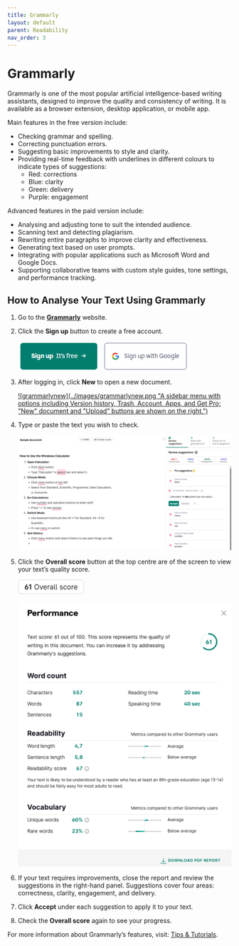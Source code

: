 ```yaml
---
title: Grammarly
layout: default
parent: Readability
nav_order: 3
---
```


# Grammarly

Grammarly is one of the most popular artificial intelligence-based writing assistants, designed to improve the quality and consistency of writing. It is available as a browser extension, desktop application, or mobile app.

Main features in the free version include:

*  Checking grammar and spelling.
*  Correcting punctuation errors. 
*  Suggesting basic improvements to style and clarity.
*  Providing real-time feedback with underlines in different colours to indicate types of suggestions: 
   *  Red: corrections
   *  Blue: clarity
   *  Green: delivery
   *  Purple: engagement

Advanced features in the paid version include: 

*  Analysing and adjusting tone to suit the intended audience.
*  Scanning text and detecting plagiarism. 
*  Rewriting entire paragraphs to improve clarity and effectiveness.
*  Generating text based on user prompts.
*  Integrating with popular applications such as Microsoft Word and Google Docs.
*  Supporting collaborative teams with custom style guides, tone settings, and performance tracking.

## How to Analyse Your Text Using Grammarly

1. Go to the [**Grammarly**](https://app.grammarly.com/) website.
2. Click the **Sign up** button to create a free account. 
 
   [![grammarlysignup](../images/grammarlysignup.png "An interface showing the option to sign up for a Google account for free.")](../images/grammarlysignup.png)

3. After logging in, click **New** to open a new document.
   
   [![grammarlynew](../images/grammarlynew.png "A sidebar menu with options including Version history, Trash, Account, Apps, and Get Pro; "New" document and "Upload" buttons are shown on the right.")](../images/grammarlynew.png)

4. Type or paste the text you wish to check.
   
   [![grammarlysample](../images/grammarlysample.png "A screenshot of a document explaining how to use the Windows Calculator, with step-by-step instructions and editing suggestions visible on the right side.")](../images/grammarlysample.png)

5. Click the **Overall score** button at the top centre are of the screen to view your text’s quality score.
   
   [![grammarlyscore](../images/grammarlyscore.png "A rectangular box displaying the text 61 Overall score in bold black font on a white background.")](../images/grammarlyscore.png)

   [![grammarlyreport](../images/grammarlyreport.png "A Grammarly performance report shows a text score of 61/100, word count (557 words), readability score (67), unique words (60%), rare words (23%), and average reading and speaking times. A Download PDF Report button is at the bottom.")](../images/grammarlyreport.png)

6. If your text requires improvements, close the report and review the suggestions in the right-hand panel. Suggestions cover four areas: correctness, clarity, engagement, and delivery.
7. Click **Accept** under each suggestion to apply it to your text.
8. Check the **Overall score** again to see your progress.

For more information about Grammarly’s features, visit: [Tips & Tutorials](https://support.grammarly.com/hc/en-us/categories/115000018631-Tips-Tutorials).
